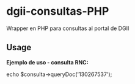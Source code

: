dgii-consultas-PHP
=====================

Wrapper en PHP para consultas al portal de DGII

Usage
-----
**Ejemplo de uso - consulta RNC:**

echo $consulta->queryDoc('130267537');

